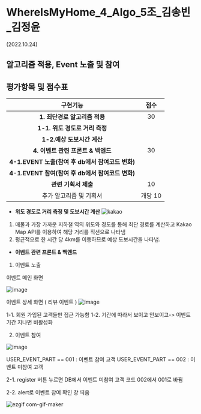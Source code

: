 # WhereIsMyHome_4_Algo_5조_김송빈_김정윤
(2022.10.24)
## 알고리즘 적용, Event 노출 및 참여
## 평가항목 및 점수표
|구현기능|점수|
|:---:|:---:|
| **1. 최단경로 알고리즘 적용** | 30 |
| **1-1. 위도 경도로 거리 측정** |  | 
| **1-2.예상 도보시간 계산** |  | 
| **4. 이벤트 관련 프론트 & 백엔드** | 30 |
| **4-1.EVENT 노출(참여 후 db에서 참여코드 변화)** |   |
| **4-1.EVENT 참여(참여 후 db에서 참여코드 변화)** |   |
| **관련 기획서 제출** | 10 |
| 추가 알고리즘 및 기획서 | 개당 10 |

- **위도 경도로 거리 측정 및 도보시간 계산**
![kakao](https://user-images.githubusercontent.com/81145399/195274588-532bb389-2f27-400e-9c37-b0aa0ade5bb3.png)
1. 매물과 가장 가까운 지하철 역의 위도와 경도를 통해 최단 경로를 계산하고 Kakao Map API를 이용하여 해당 거리를 직선으로 나타냄
2. 평균적으로 한 시간 당 4km를 이동하므로 예상 도보시간을 나타냄.


- **이벤트 관련 프론트 & 백엔드**
 
1. 이벤트 노출

이벤트 메인 화면

![image](https://user-images.githubusercontent.com/81145399/195278910-4938bd74-9831-44b1-9e3c-75ad4583d6ce.png)

이벤트 상세 화면 ( 리뷰 이벤트 )
![image](https://user-images.githubusercontent.com/81145399/195280230-04bd0a8e-6144-4fa6-a0b1-3a87beccbe5a.png)

1-1. 회원 가입된 고객들만 접근 가능함
1-2. 기간에 따라서 보이고 안보이고-> 이벤트 기간 지나면 비활성화

2. 이벤트 참여

![image](https://user-images.githubusercontent.com/81145399/195275721-d8a543c0-5ff4-44b2-8f35-590cea085c6d.png)

 USER_EVENT_PART == 001 : 이벤트 참여 고객
 USER_EVENT_PART == 002 : 이벤트 미참여 고객

2-1. register 버튼 누르면 DB에서 이벤트 미참여 고객 코드 002에서 001로 바뀜

2-2. alert로 이벤트 참여 확인 창 띄움


![ezgif com-gif-maker](https://user-images.githubusercontent.com/81145399/195278359-cc3f4f4a-99d2-4938-b87e-781976fc670c.gif)
